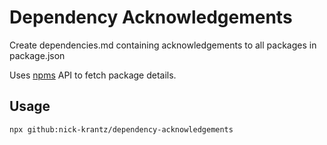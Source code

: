 # Dependency Acknowledgements

Create dependencies.md containing acknowledgements to all packages in package.json

Uses [npms](https://npms.io/) API to fetch package details.

## Usage

```
npx github:nick-krantz/dependency-acknowledgements
```
